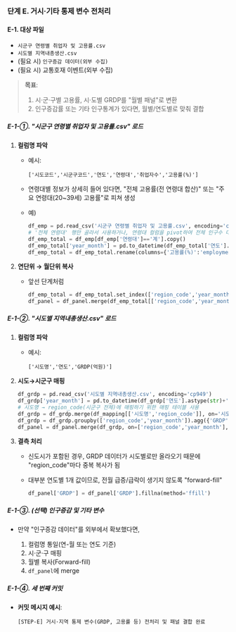 
### 단계 E. 거시·기타 통제 변수 전처리

#### E-1. 대상 파일

* `시군구 연령별 취업자 및 고용률.csv`
* `시도별 지역내총생산.csv`
* (필요 시) `인구증감 데이터(외부 수집)`
* (필요 시) 교통호재 이벤트(외부 수집)

> **목표**:
>
> 1. 시·군·구별 고용률, 시·도별 GRDP를 "월별 패널"로 변환
> 2. 인구증감률 또는 기타 인구통계가 있다면, 월별/연도별로 맞춰 결합

##### E-1-①. "시군구 연령별 취업자 및 고용률.csv" 로드

1. **컬럼명 파악**

   * 예시:

     ```
     ['시도코드','시군구코드','연도','연령대','취업자수','고용률(%)']  
     ```
   * 연령대별 정보가 상세히 들어 있다면, "전체 고용률(전 연령대 합산)" 또는 "주요 연령대(20\~39세) 고용률"로 피쳐 생성
   * 예)

     ```python
     df_emp = pd.read_csv('시군구 연령별 취업자 및 고용률.csv', encoding='cp949')
     # '전체 연령대' 행만 골라서 사용하거나, 연령대 컬럼을 pivot하여 전체 인구수 대비 취업자수 비율 계산
     df_emp_total = df_emp[df_emp['연령대']=='계'].copy()
     df_emp_total['year_month'] = pd.to_datetime(df_emp_total['연도'].astype(str)+'-01', format='%Y-%m')
     df_emp_total = df_emp_total.rename(columns={'고용률(%)':'employment_rate','시군구코드':'region_code'})
     ```
2. **연단위 → 월단위 복사**

   * 앞선 단계처럼

     ```python
     df_emp_total = df_emp_total.set_index(['region_code','year_month']).unstack().resample('MS').ffill().stack().reset_index()
     df_panel = df_panel.merge(df_emp_total[['region_code','year_month','employment_rate']], on=['region_code','year_month'], how='left')
     ```

##### E-1-②. "시도별 지역내총생산.csv" 로드

1. **컬럼명 파악**

   * 예시:

     ```
     ['시도명','연도','GRDP(억원)']  
     ```
2. **시도→시군구 매핑**

   ```python
   df_grdp = pd.read_csv('시도별 지역내총생산.csv', encoding='cp949')
   df_grdp['year_month'] = pd.to_datetime(df_grdp['연도'].astype(str)+'-01', format='%Y-%m')
   # 시도명 → region_code(시군구 전체)에 매핑하기 위한 매핑 테이블 사용
   df_grdp = df_grdp.merge(df_mapping[['시도명','region_code']], on='시도명', how='left')
   df_grdp = df_grdp.groupby(['region_code','year_month']).agg({'GRDP':'first'}).reset_index()
   df_panel = df_panel.merge(df_grdp, on=['region_code','year_month'], how='left')
   ```
3. **결측 처리**

   * 신도시가 포함된 경우, GRDP 데이터가 시도별로만 올라오기 때문에 "region\_code"마다 중복 복사가 됨
   * 대부분 연도별 1개 값이므로, 전월 급증/급락이 생기지 않도록 "forward-fill"

     ```python
     df_panel['GRDP'] = df_panel['GRDP'].fillna(method='ffill')
     ```

##### E-1-③. (선택) 인구증감 및 기타 변수

* 만약 "인구증감 데이터"를 외부에서 확보했다면,

  1. 컬럼명 통일(연-월 또는 연도 기준)
  2. 시·군·구 매핑
  3. 월별 복사(Forward-fill)
  4. `df_panel`에 merge

##### E-1-④. 세 번째 커밋

* **커밋 메시지 예시**:

  ```
  [STEP-E] 거시·지역 통제 변수(GRDP, 고용률 등) 전처리 및 패널 결합 완료
  ```
